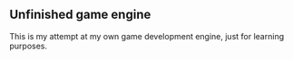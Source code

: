 ## Unfinished game engine
 This is my attempt at my own game development engine, just for learning purposes.
